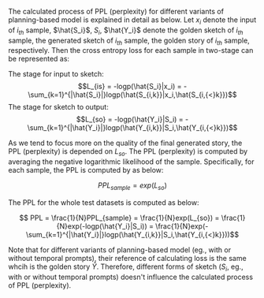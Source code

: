 The calculated process of PPL (perplexity) for different variants of planning-based model is explained in detail as below.
Let $x_i$ denote the input of $i_{th}$ sample, $\hat{S_i}$, $S_i$, $\hat{Y_i}$ denote the golden sketch of $i_{th}$ sample, the generated sketch of $i_{th}$ sample, the golden story of $i_{th}$ sample, respectively. Then the cross entropy loss for each sample in two-stage can be represented as: 

The stage for input to sketch: $$L_{is} = -logp(\hat{S_i}|x_i) = -\sum_{k=1}^{|\hat{S_i}|}logp(\hat{S_{i,k}}|x_i,\hat{S_{i,{<}k}})$$
The stage for sketch to output: $$L_{so} = -logp(\hat{Y_i}|S_i) = - \sum_{k=1}^{|\hat{Y_i}|}logp(\hat{Y_{i,k}}|S_i,\hat{Y_{i,{<}k}})$$

As we tend to focus more on the quality of the final generated story, the PPL (perplexity) is depended on $L_{so}$. The PPL (perplexity) is computed by averaging the negative logarithmic likelihood of the sample. Specifically, for each sample, the PPL is computed by as below:  

$$PPL_{sample} = exp(L_{so})$$

The PPL for the whole test datasets is computed as below:

$$ PPL = \frac{1}{N}PPL_{sample} = \frac{1}{N}exp(L_{so}) = \frac{1}{N}exp(-logp(\hat{Y_i}|S_i)) = \frac{1}{N}exp(- \sum_{k=1}^{|\hat{Y_i}|}logp(\hat{Y_{i,k}}|S_i,\hat{Y_{i,{<}k}}))$$

Note that for different variants of planning-based model (eg., with or without temporal prompts), their reference of calculating loss is the same whcih is the golden story $\hat{Y}$. Therefore, different forms of sketch ($S_i$, eg., with or without temporal prompts) doesn't influence the calculated process of PPL (perplexity).

